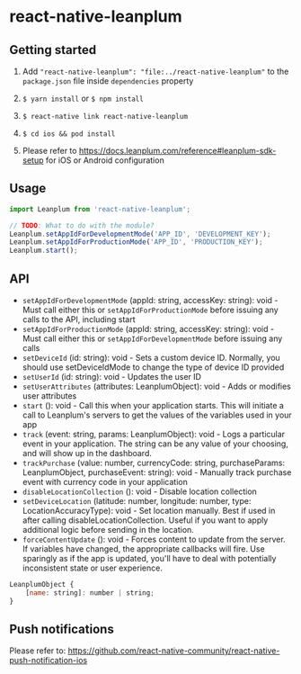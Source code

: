 # react-native-leanplum

## Getting started

1. Add `"react-native-leanplum": "file:../react-native-leanplum"` to the `package.json` file inside `dependencies` property

2. `$ yarn install` or `$ npm install`

3. `$ react-native link react-native-leanplum`

4. `$ cd ios && pod install`

5. Please refer to https://docs.leanplum.com/reference#leanplum-sdk-setup for iOS or Android configuration

## Usage
```javascript
import Leanplum from 'react-native-leanplum';

// TODO: What to do with the module?
Leanplum.setAppIdForDevelopmentMode('APP_ID', 'DEVELOPMENT_KEY');
Leanplum.setAppIdForProductionMode('APP_ID', 'PRODUCTION_KEY');
Leanplum.start();
```
## API

* `setAppIdForDevelopmentMode` (appId: string, accessKey: string): void - Must call either this or `setAppIdForProductionMode`  before issuing any calls to the API, including start
* `setAppIdForProductionMode` (appId: string, accessKey: string): void - Must call either this or `setAppIdForDevelopmentMode`  before issuing any calls
* `setDeviceId` (id: string): void - Sets a custom device ID. Normally, you should use setDeviceIdMode to change the type of device ID provided
* `setUserId` (id: string): void - Updates the user ID
* `setUserAttributes` (attributes: LeanplumObject): void - Adds or modifies user attributes
* `start` (): void - Call this when your application starts. This will initiate a call to Leanplum's servers to get the values of the variables used in your app
* `track` (event: string, params: LeanplumObject): void - Logs a particular event in your application. The string can be any value of your choosing, and will show up in the dashboard.
* `trackPurchase` (value: number, currencyCode: string, purchaseParams: LeanplumObject, purchaseEvent: string): void - Manually track purchase event with currency code in your application
* `disableLocationCollection` (): void - Disable location collection
* `setDeviceLocation` (latitude: number, longitude: number, type: LocationAccuracyType): void - Set location manually. Best if used in after calling disableLocationCollection. Useful if you want to apply additional logic before sending in the location.
* `forceContentUpdate` (): void - Forces content to update from the server. If variables have changed, the appropriate callbacks will fire. Use sparingly as if the app is updated, you'll have to deal with potentially inconsistent state or user experience.

```javascript
LeanplumObject {
    [name: string]: number | string;
}
```

## Push notifications

Please refer to: https://github.com/react-native-community/react-native-push-notification-ios

